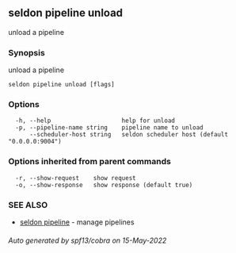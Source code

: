 ## seldon pipeline unload

unload a pipeline

### Synopsis

unload a pipeline

```
seldon pipeline unload [flags]
```

### Options

```
  -h, --help                    help for unload
  -p, --pipeline-name string    pipeline name to unload
      --scheduler-host string   seldon scheduler host (default "0.0.0.0:9004")
```

### Options inherited from parent commands

```
  -r, --show-request    show request
  -o, --show-response   show response (default true)
```

### SEE ALSO

* [seldon pipeline](seldon_pipeline.md)	 - manage pipelines

###### Auto generated by spf13/cobra on 15-May-2022
